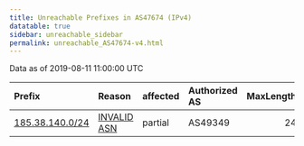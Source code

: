```yaml
---
title: Unreachable Prefixes in AS47674 (IPv4)
datatable: true
sidebar: unreachable_sidebar
permalink: unreachable_AS47674-v4.html
---
```


Data as of 2019-08-11 11:00:00 UTC


<div class="datatable-begin"></div>

| Prefix                                                   | Reason                                                                                                 | affected   | Authorized AS   |   MaxLength | Anchor                                         |   unreachable /24s |
|:---------------------------------------------------------|:-------------------------------------------------------------------------------------------------------|:-----------|:----------------|------------:|:-----------------------------------------------|-------------------:|
| [185.38.140.0/24](https://stat.ripe.net/185.38.140.0/24) | [INVALID ASN](https://rpki-validator.ripe.net/announcement-preview?asn=AS47674&prefix=185.38.140.0/24) | partial    | AS49349         |          24 | [RIPE](unreachable_RIPE_NCC_RPKI_Root-v4.html) |                  1 |

<div class="datatable-end"></div>